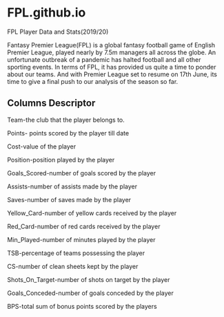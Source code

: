 # FPL.github.io
FPL Player Data and Stats(2019/20)

Fantasy Premier League(FPL) is a global fantasy football game of English Premier League, played nearly by 7.5m  managers all across the globe. An unfortunate outbreak of a pandemic has halted football and all other sporting events. In terms of FPL, it has provided us quite a time to ponder about our teams. And with Premier League set to resume on 17th June, its time to give a final push to our analysis of the season so far.


Columns Descriptor
-------------------

Team-the club that the player belongs to.

Points- points scored by the player till date

Cost-value of the player

Position-position played by the player

Goals_Scored-number of goals scored by the player

Assists-number of assists made by the player

Saves-number of saves made by the player

Yellow_Card-number of yellow cards received by the player

Red_Card-number of red cards received by the player

Min_Played-number of minutes played by the player

TSB-percentage of teams possessing  the player

CS-number of clean sheets kept by the player

Shots_On_Target-number of shots on target by the player

Goals_Conceded-number of goals conceded by the player

BPS-total sum of bonus points scored by the players
